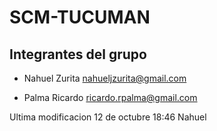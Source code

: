# SCM-TUCUMAN

## Integrantes del grupo

* Nahuel Zurita <nahueljzurita@gmail.com>

* Palma Ricardo <ricardo.rpalma@gmail.com>


Ultima modificacion 12 de octubre 18:46 Nahuel
